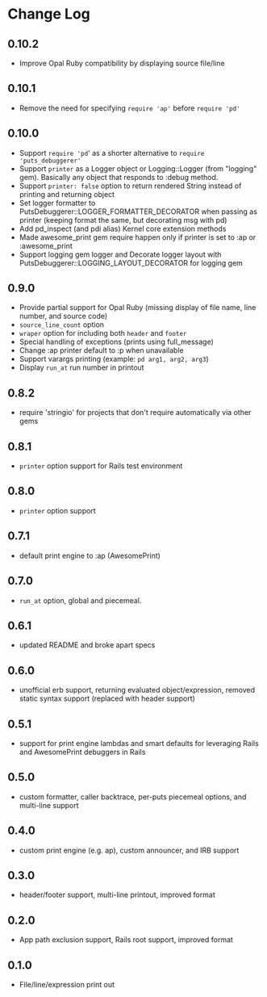 # Change Log

## 0.10.2

- Improve Opal Ruby compatibility by displaying source file/line

## 0.10.1

- Remove the need for specifying `require 'ap'` before `require 'pd'`

## 0.10.0

- Support `require 'pd`' as a shorter alternative to `require 'puts_debuggerer'`
- Support `printer` as a Logger object or Logging::Logger (from "logging" gem). Basically any object that responds to :debug method.
- Support `printer: false` option to return rendered String instead of printing and returning object
- Set logger formatter to PutsDebuggerer::LOGGER_FORMATTER_DECORATOR when passing as printer (keeping format the same, but decorating msg with pd)
- Add pd_inspect (and pdi alias) Kernel core extension methods
- Made awesome_print gem require happen only if printer is set to :ap or :awesome_print
- Support logging gem logger and Decorate logger layout with PutsDebuggerer::LOGGING_LAYOUT_DECORATOR for logging gem

## 0.9.0

- Provide partial support for Opal Ruby (missing display of file name, line number, and source code)
- `source_line_count` option
- `wraper` option for including both `header` and `footer`
- Special handling of exceptions (prints using full_message)
- Change :ap printer default to :p when unavailable
- Support varargs printing (example: `pd arg1, arg2, arg3`)
- Display `run_at` run number in printout

## 0.8.2

- require 'stringio' for projects that don't require automatically via other gems

## 0.8.1

- `printer` option support for Rails test environment

## 0.8.0

- `printer` option support

## 0.7.1

- default print engine to :ap (AwesomePrint)

## 0.7.0

- `run_at` option, global and piecemeal.

## 0.6.1

- updated README and broke apart specs

## 0.6.0

- unofficial erb support, returning evaluated object/expression, removed static syntax support (replaced with header support)

## 0.5.1

- support for print engine lambdas and smart defaults for leveraging Rails and AwesomePrint debuggers in Rails

## 0.5.0

- custom formatter, caller backtrace, per-puts piecemeal options, and multi-line support

## 0.4.0

- custom print engine (e.g. ap), custom announcer, and IRB support

## 0.3.0

- header/footer support, multi-line printout, improved format

## 0.2.0

- App path exclusion support, Rails root support, improved format

## 0.1.0

- File/line/expression print out
